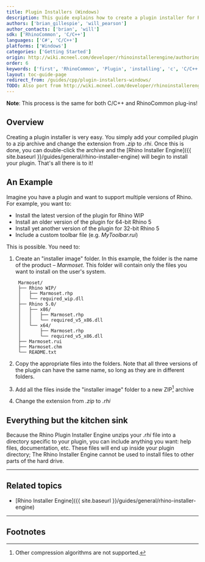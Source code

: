 ```yaml
---
title: Plugin Installers (Windows)
description: This guide explains how to create a plugin installer for Rhino for Windows.
authors: ['brian_gillespie', 'will_pearson']
author_contacts: ['brian', 'will']
sdk: ['RhinoCommon', 'C/C++']
languages: ['C#', 'C/C++']
platforms: ['Windows']
categories: ['Getting Started']
origin: http://wiki.mcneel.com/developer/rhinoinstallerengine/authoring
order: 6
keywords: ['first', 'RhinoCommon', 'Plugin', 'installing', 'c', 'C/C++', 'plugin', 'installer']
layout: toc-guide-page
redirect_from: /guides/cpp/plugin-installers-windows/
TODO: Also port from http://wiki.mcneel.com/developer/rhinoinstallerengine/cpp
---
```


<div class="alert alert-info" role="alert">
<strong>Note</strong>: This process is the same for both C/C++ and RhinoCommon plug-ins!
</div>


## Overview

Creating a plugin installer is very easy.  You simply add your compiled plugin to a zip archive and change the extension from *.zip* to *.rhi*.  Once this is done, you can double-click the archive and the [Rhino Installer Engine]({{ site.baseurl }}/guides/general/rhino-installer-engine) will begin to install your plugin.  That's all there is to it!

## An Example

Imagine you have a plugin and want to support multiple versions of Rhino.  For example, you want to:

- Install the latest version of the plugin for Rhino WIP
- Install an older version of the plugin for 64-bit Rhino 5
- Install yet another version of the plugin for 32-bit Rhino 5
- Include a custom toolbar file (e.g. *MyToolbar.rui*)

This is possible. You need to:

1. Create an "installer image" folder. In this example, the folder is the name of the product – _Marmoset_. This folder will contain only the files you want to install on the user's system.

        Marmoset/
        ├── Rhino WIP/
        │   ├── Marmoset.rhp
        │   └── required_wip.dll
        ├── Rhino 5.0/
        │   ├── x86/
        │   │   ├── Marmoset.rhp
        │   │   └── required_v5_x86.dll
        │   └── x64/
        │       ├── Marmoset.rhp
        │       └── required_v5_x86.dll
        ├── Marmoset.rui
        ├── Marmoset.chm
        └── README.txt


1. Copy the appropriate files into the folders.  Note that all three versions of the plugin can have the same name, so long as they are in different folders.
1. Add all the files inside the "installer image" folder to a new ZIP[^1] archive
1. Change the extension from *.zip* to *.rhi*

## Everything but the kitchen sink

Because the Rhino Plugin Installer Engine unzips your *.rhi* file into a directory specific to your plugin, you can include anything you want: help files, documentation, etc.  These files will end up inside your plugin directory; The Rhino Installer Engine cannot be used to install files to other parts of the hard drive.

---

## Related topics

- [Rhino Installer Engine]({{ site.baseurl }}/guides/general/rhino-installer-engine)

---

## Footnotes

[^1]: Other compression algorithms are not supported.
